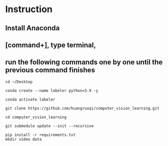 # Instruction
## Install Anaconda
## [command+<space>], type terminal, <enter>
## run the following commands one by one until the previous command finishes
```
cd ~/Desktop
```
```
conda create --name labeler python=3.9 -y
```
```
conda activate labeler
```
```
git clone https://github.com/huangruoqi/computer_vision_learning.git
```
```
cd computer_vision_learning
```
```
git submodule update --init --recursive
```
```
pip install -r requirements.txt
mkdir video data
```
